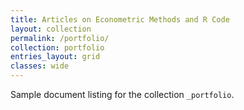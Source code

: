 ```yaml
---
title: Articles on Econometric Methods and R Code
layout: collection
permalink: /portfolio/
collection: portfolio
entries_layout: grid
classes: wide
---
```


Sample document listing for the collection `_portfolio`.
